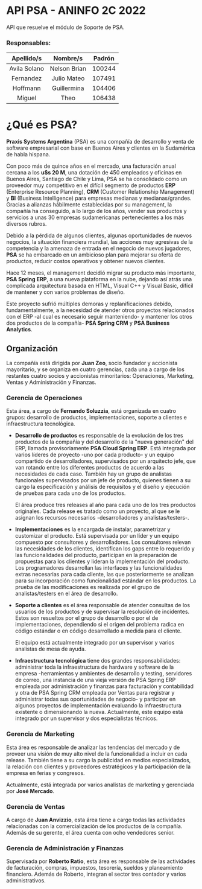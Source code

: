# API PSA - ANINFO 2C 2022
API que resuelve el módulo de Soporte de PSA.

### Responsables:
| **Apellido/s** | **Nombre/s** | **Padrón** |
|:--------------:|:------------:|:----------:|
| Avila Solano   | Nelson Brian |   100244   |
| Fernandez      | Julio Mateo  |   107491   |
| Hoffmann       | Guillermina  |   104406   |
| Miguel         | Theo         |   106438   |

# ¿Qué es PSA?
**Praxis Systems Argentina** (PSA) es una compañía de desarrollo y venta de software empresarial con base en Buenos Aires 
y clientes en la Sudamérica de habla hispana.

Con poco más de quince años en el mercado, una
facturación anual cercana a los **u$s 20 M**, una dotación
de 450 empleados y oficinas en Buenos Aires, Santiago
de Chile y Lima, PSA se ha consolidado como un
proveedor muy competitivo en el difícil segmento de
productos **ERP** (Enterprise Resource Planning), **CRM**
(Customer Relationship Management) y **BI** (Business
Intelligence) para empresas medianas y
medianas/grandes. Gracias a alianzas hábilmente
establecidas por su management, la compañía ha
conseguido, a lo largo de los años, vender sus productos
y servicios a unas 30 empresas sudamericanas
pertenecientes a los más diversos rubros.

Debido a la pérdida de algunos clientes, algunas
oportunidades de nuevos negocios, la situación
financiera mundial, las acciones muy agresivas de la
competencia y la amenaza de entrada en el negocio de
nuevos jugadores, **PSA** se ha embarcado en un
ambicioso plan para mejorar su oferta de productos,
reducir costos operativos y obtener nuevos clientes.

Hace 12 meses, el management decidió migrar su
producto más importante, **PSA Spring ERP**, a una nueva
plataforma en la nube, dejando así atrás una complicada
arquitectura basada en HTML, Visual C++ y Visual Basic,
difícil de mantener y con varios problemas de diseño.

Este proyecto sufrió múltiples demoras y
replanificaciones debido, fundamentalmente, a la
necesidad de atender otros proyectos relacionados con
el ERP -al cual es necesario seguir manteniendo- y
mantener los otros dos productos de la compañía- **PSA
Spring CRM** y **PSA Business Analytics**.

## Organización

La compañía está dirigida por **Juan Zeo**, socio fundador
y accionista mayoritario, y se organiza en cuatro
gerencias, cada una a cargo de los restantes cuatro
socios y accionistas minoritarios: Operaciones,
Marketing, Ventas y Administración y Finanzas.

### Gerencia de Operaciones
Esta área, a cargo de **Fernando Soluzzia**, está organizada
en cuatro grupos: desarrollo de productos,
implementaciones, soporte a clientes e infraestructura
tecnológica.

- **Desarrollo de productos** es responsable de la
evolución de los tres productos de la compañía y
del desarrollo de la "nueva generación" del ERP,
llamada provisoriamente **PSA Cloud Spring ERP**.
Está integrada por varios líderes de proyecto -uno
por cada producto- y un equipo compartido de
desarrolladores, supervisados por un arquitecto
jefe, que van rotando entre los diferentes
productos de acuerdo a las necesidades de cada
caso. También hay un grupo de analistas
funcionales supervisados por un jefe de producto,
quienes tienen a su cargo la especificación y
análisis de requisitos y el diseño y ejecución de
pruebas para cada uno de los productos.

  El área produce tres releases al año para cada uno
de los tres productos originales. Cada release es
tratado como un proyecto, al que se le asignan los
recursos necesarios -desarrolladores y
analistas/testers-.

- **Implementaciones** es la encargada de instalar,
parametrizar y customizar el producto. Está
supervisada por un líder y un equipo compuesto
por consultores y desarrolladores. Los consultores
relevan las necesidades de los clientes, identifican
los gaps entre lo requerido y las funcionalidades
del producto, participan en la preparación de
propuestas para los clientes y lideran la
implementación del producto. Los programadores
desarrollan las interfaces y las funcionalidades
extras necesarias para cada cliente, las que
posteriormente se analizan para su incorporación
como funcionalidad estándar en los productos. La
prueba de las modificaciones es realizada por el
grupo de analistas/testers en el área de desarrollo.

- **Soporte a clientes** es el área responsable de
atender consultas de los usuarios de los productos
y de supervisar la resolución de incidentes. Estos
son resueltos por el grupo de desarrollo o por el de
implementaciones, dependiendo si el origen del problema radica en código estándar o en código desarrollado a medida para el cliente.

  El equipo está actualmente integrado por un
supervisor y varios analistas de mesa de ayuda.

- **Infraestructura tecnológica** tiene dos grandes
responsabilidades: administrar toda la
infraestructura de hardware y software de la
empresa -herramientas y ambientes de desarrollo
y testing, servidores de correo, una instancia de
una vieja versión de PSA Spring ERP empleada por
administración y finanzas para facturación y
contabilidad y otra de PSA Spring CRM empleada
por Ventas para registrar y administrar todas sus
oportunidades de negocio- y participar en algunos
proyectos de implementación evaluando la
infraestructura existente o dimensionando la
nueva. Actualmente, este equipo está integrado
por un supervisor y dos especialistas técnicos.

### Gerencia de Marketing

Esta área es responsable de analizar las tendencias del
mercado y de proveer una visión de muy alto nivel de la
funcionalidad a incluir en cada release. También tiene a su cargo la publicidad en medios especializados, la relación con clientes y proveedores estratégicos y la
participación de la empresa en ferias y congresos.

Actualmente, está integrada por varios analistas de
marketing y gerenciada por **José Mercado**.

### Gerencia de Ventas
A cargo de **Juan Anvizzio**, esta área tiene a cargo todas
las actividades relacionadas con la comercialización de
los productos de la compañía. Además de su gerente, el
área cuenta con ocho vendedores senior.

### Gerencia de Administración y Finanzas
Supervisada por **Roberto Ratio**, esta área es
responsable de las actividades de facturación, compras,
impuestos, tesorería, sueldos y planeamiento
financiero. Además de Roberto, integran el sector tres
contador y varios administrativos.
